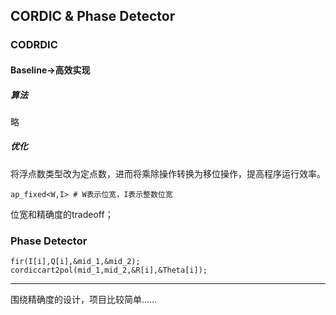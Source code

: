 ## CORDIC & Phase Detector

### CODRDIC 
#### Baseline→高效实现
##### 算法 
略
##### 优化
将浮点数类型改为定点数，进而将乘除操作转换为移位操作，提高程序运行效率。

    ap_fixed<W,I> # W表示位宽，I表示整数位宽

位宽和精确度的tradeoff；

### Phase Detector

    fir(I[i],Q[i],&mid_1,&mid_2);
	cordiccart2pol(mid_1,mid_2,&R[i],&Theta[i]);
---
围绕精确度的设计，项目比较简单……



